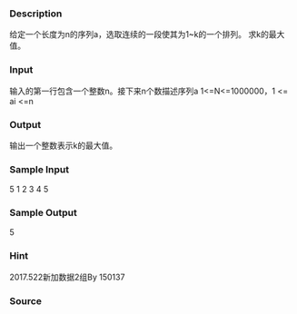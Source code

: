 
### Description

给定一个长度为n的序列a，选取连续的一段使其为1~k的一个排列。
求k的最大值。

### Input

输入的第一行包含一个整数n。接下来n个数描述序列a
1<=N<=1000000，1 <= ai <=n

### Output
输出一个整数表示k的最大值。
### Sample Input
5
1 2 3 4 5

### Sample Output
5
### Hint
2017.522新加数据2组By 150137
### Source
